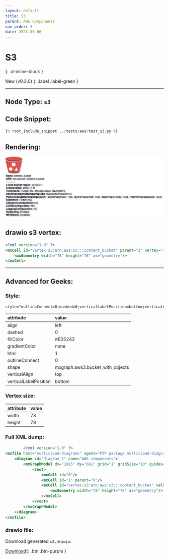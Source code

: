 ```yaml
---
layout: default
title: S3
parent: AWS Components
nav_order: 3
date: 2023-08-06
---
```


# S3
{: .d-inline-block }

New (v0.2.0)
{: .label .label-green }


---

## Node Type: ``s3``

## Code Snippet:

```python
{% root_include_snippet ../tests/aws/test_s3.py %}
```

## Rendering:

![lambda](output/jpg/s3.jpg)

## drawio s3 vertex:

```xml
<?xml version="1.0" ?>
<mxCell id="vertex:s3:arn:aws:s3:::content_bucket" parent="1" vertex="1">
    <mxGeometry width="78" height="78" as="geometry"/>
</mxCell>
```
---

## Advanced for Geeks:

### Style:
```html
style="outlineConnect=0;dashed=0;verticalLabelPosition=bottom;verticalAlign=top;align=left;html=1;shape=mxgraph.aws3.bucket_with_objects;fillColor=#E05243;gradientColor=none;"
```

| attribute | value |
|:----------|:------|
|align| left |
|dashed| 0 |
|fillColor| #E05243 |
|gradientColor| none |
|html| 1 |
|outlineConnect| 0 |
|shape| mxgraph.aws3.bucket_with_objects |
|verticalAlign| top |
|verticalLabelPosition| bottom |

### Vertex size:

| attribute | value |
|:---------|:-----------|
| width    | 78  |
| height   |78|

### Full XML dump:
```xml
        <?xml version="1.0" ?>
<mxfile host="multicloud-diagrams" agent="PIP package multicloud-diagrams. Generate resources in draw.io compatible format for Cloud infrastructure. Copyrights @ Roman Tsypuk 2023. MIT license." type="MultiCloud">
    <diagram id="diagram_1" name="AWS components">
        <mxGraphModel dx="1015" dy="661" grid="1" gridSize="10" guides="1" tooltips="1" connect="1" arrows="1" fold="1" page="1" pageScale="1" pageWidth="850" pageHeight="1100" math="0" shadow="1">
            <root>
                <mxCell id="0"/>
                <mxCell id="1" parent="0"/>
                <mxCell id="vertex:s3:arn:aws:s3:::content_bucket" value="&lt;b&gt;Name&lt;/b&gt;: content_bucket&lt;BR&gt;&lt;b&gt;ARN&lt;/b&gt;: arn:aws:s3:::content_bucket&lt;BR&gt;-----------&lt;BR&gt;&lt;b&gt;x-amz-bucket-region&lt;/b&gt;: eu-west-1&lt;BR&gt;&lt;b&gt;CreationDate&lt;/b&gt;: 2023-11-11&lt;BR&gt;&lt;b&gt;Transitions&lt;/b&gt;: [{'Days': 60, 'StorageClass': 'GLACIER'}]&lt;BR&gt;&lt;b&gt;AbortIncompleteMultipartUpload&lt;/b&gt;: {'DaysAfterInitiation': 5}&lt;BR&gt;&lt;b&gt;PublicAccessBlockConfiguration&lt;/b&gt;: {'BlockPublicAcls': True, 'IgnorePublicAcls': True, 'BlockPublicPolicy': True, 'RestrictPublicBuckets': True}&lt;BR&gt;&lt;b&gt;Expiration&lt;/b&gt;: {'Days': 90}&lt;BR&gt;&lt;b&gt;LifecycleConfiguration&lt;/b&gt;: NO&lt;BR&gt;&lt;b&gt;CORSConfiguration&lt;/b&gt;: NO&lt;BR&gt;&lt;b&gt;LoggingConfiguration&lt;/b&gt;: NO&lt;BR&gt;&lt;b&gt;Versioning&lt;/b&gt;: Enabled&lt;BR&gt;&lt;b&gt;MFADelete&lt;/b&gt;: Disabled" style="outlineConnect=0;dashed=0;verticalLabelPosition=bottom;verticalAlign=top;align=left;html=1;shape=mxgraph.aws3.bucket_with_objects;fillColor=#E05243;gradientColor=none;" parent="1" vertex="1">
                    <mxGeometry width="78" height="78" as="geometry"/>
                </mxCell>
            </root>
        </mxGraphModel>
    </diagram>
</mxfile>
```

### drawio file:

Download generated ``s3.drawio``:

[Download](output/drawio/s3.drawio){: .btn .btn-purple }